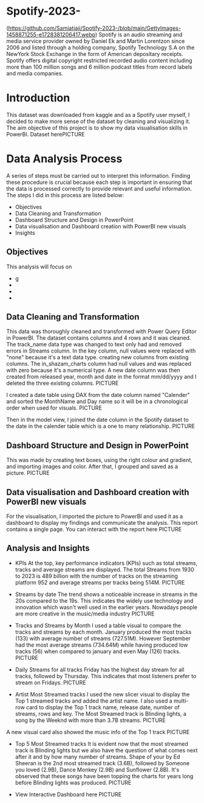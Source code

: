 # Spotify-2023-
(https://github.com/Samiatjaji/Spotify-2023-/blob/main/GettyImages-1458871255-e1728381206417.webp)
Spotify is an audio streaming and media service provider owned by Daniel Ek and Martin Lorentzon since 2006 and listed through a holding company, Spotify Technology S.A on the NewYork Stock Exchange in the form of American depositary receipts.
Spotify offers digital copyright restricted recorded audio content including more than 100 million songs and 6 million podcast titles from record labels and media companies.

# Introduction 
This dataset was downloaded from kaggle and as a Spotify user myself,  I decided to make more sense of the dataset by cleaning and visualizing it. The aim objective of this project is to show my data visualisation skills in PowerBI.
Dataset herePICTURE

# Data Analysis Process
A series of steps must be carried out to interpret this information. Finding these procedure is crucial because each step is important in ensuring that the data is processed correctly to provide relevant and useful information. The steps I did in this process are listed below:

- Objectives
- Data Cleaning and Transformation 
- Dashboard Structure and Design in PowerPoint
- Data visualisation and Dashboard creation with PowerBI new visuals 
- Insights

## Objectives
This analysis will focus on
- g
-
-
-

## Data Cleaning and Transformation 
This data was thoroughly cleaned and transformed with Power Query Editor in PowerBI. The dataset contains columns and 4 rows and it was cleaned. The track_name data type was changed to text only had and removed errors in Streams column. In the key column, null values were replaced with "none" because it's a text data type. creating new columns from existing columns. The in_shazam_charts column had null values and was replaced with zero because it's a numerical type. A new date column was then created from released year, month and date in the format mm/dd/yyyy and I deleted the three existing columns.
PICTURE

I created a date table using DAX from the date column named "Calender" and sorted the MonthName and Day name so it will be in a  chronological order when used for visuals.
PICTURE

Then in the model view, I joined the date column in the Spotify dataset to the date in the calender table which is a one to many relationship.
PICTURE 

## Dashboard Structure and Design in PowerPoint
This was made by creating text boxes, using the right colour and gradient, and importing images and color. After that, I grouped and saved as a picture.
PICTURE 

## Data visualisation and Dashboard creation with PowerBI new visuals

For the visualisation, I imported the picture to PowerBI and used it as a dashboard to display my findings and communicate the analysis.
This report contains a single page. You can interact with the report here
PICTURE 

## Analysis and Insights
- KPIs
At the top, key performance indicators (KPIs) such as total streams, tracks and average streams are displayed.
The total Streams from 1930 to 2023 is 489 billion with the number of tracks on the streaming platform 952 and average streams per tracks being 514M.
PICTURE

- Streams by date
The trend shows a noticeable increase in streams in the 20s compared to the 19s. This indicates the widely use technology and innovation which wasn't well used in the earlier years. Nowadays people are more creative in the music/media industry
 PICTURE

- Tracks and Streams by Month
I used a table visual to compare the tracks and streams by each month. January produced the most tracks (133) with average number of streams (727.51M). However September had the most average streams (734.64M) while having produced low tracks (56) when compared to january and even May (126) tracks.
PICTURE

- Daily Streams for all tracks
Friday has the highest day stream for all tracks, followed by Thursday. This indicates that most listeners prefer to stream on Fridays.
PICTURE 

- Artist Most Streamed tracks
I used the new slicer visual to display the Top 1 streamed tracks and added the artist name. I also used a multi-row card to display the Top 1 track name, release date, number of streams, rows and key.
The Most Streamed track is Blinding lights, a song by the Weeknd with more than 3.7B streams.
PICTURE 

A new visual card also showed the music info of the Top 1 track
PICTURE 

- Top 5 Most Streamed tracks 
It is evident now that the most streamed track is Blinding lights but we also have the question of what comes next after it and by how many number of streams. Shape of your by Ed Sheeran is the 2nd most streamed track (3.6B), followed by Someone you loved (2.9B), Dance  Monkey (2.9B) and Sunflower (2.8B). It's observed that these songs have been topping the charts for years long before Blinding lights was produced.
PICTURE 





- View Interactive Dashboard here PICTURE
